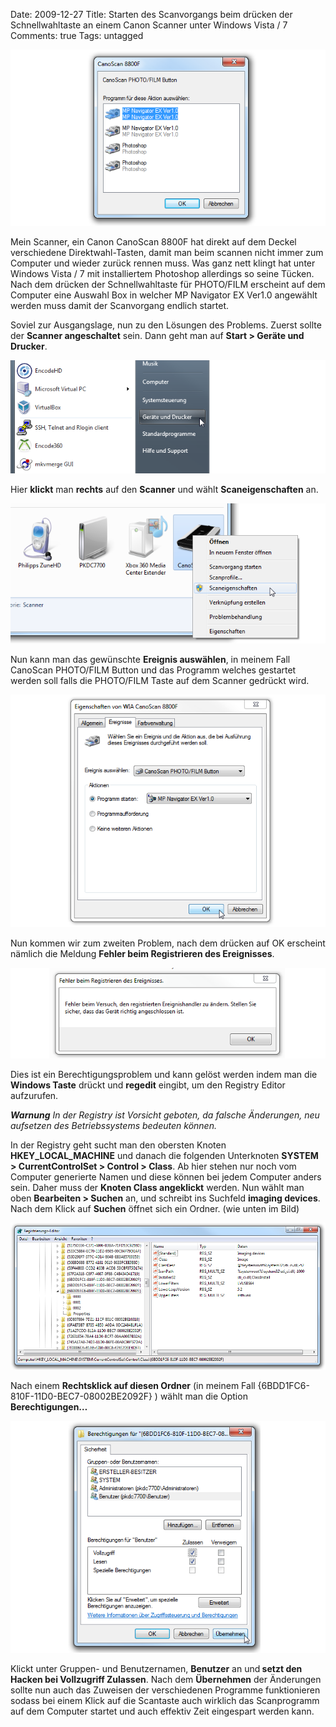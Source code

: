 Date: 2009-12-27
Title: Starten des Scanvorgangs beim drücken der Schnellwahltaste an einem Canon Scanner unter Windows Vista / 7
Comments: true
Tags: untagged

<p><img title="CanoScan Programmauswahl Fenster" src="/assets/images/CanoScan%20Programmauswahl%20Fenster.png"
        alt="CanoScan Programmauswahl Fenster" /></p>
<p>Mein Scanner, ein Canon CanoScan 8800F hat direkt auf dem Deckel verschiedene Direktwahl-Tasten, damit man beim
    scannen nicht immer zum Computer und wieder zur&uuml;ck rennen muss. Was ganz nett klingt hat unter Windows Vista /
    7 mit installiertem Photoshop allerdings so seine T&uuml;cken. Nach dem dr&uuml;cken der Schnellwahltaste f&uuml;r
    PHOTO/FILM erscheint auf dem Computer eine Auswahl Box in welcher MP Navigator EX Ver1.0 angew&auml;hlt werden muss
    damit der Scanvorgang endlich startet.</p>
<p>Soviel zur Ausgangslage, nun zu den L&ouml;sungen des Problems. Zuerst sollte der <strong>Scanner
        angeschaltet</strong> sein. Dann geht man auf <strong>Start &gt; Ger&auml;te und Drucker</strong>.</p>
<p><img title="Windows 7 Ger&auml;te und Drucker" src="/assets/images/Windows_7_Geraete_und_Drucker.png"
        alt="Windows 7 Ger&auml;te und Drucker" /></p>
<p>Hier <strong>klickt</strong> man <strong>rechts</strong> auf den <strong>Scanner</strong> und w&auml;hlt
    <strong>Scaneigenschaften</strong> an.</p>
<p><img title="Windows Vista 7 Ger&auml;te und Drucker Scaneigenschaften"
        src="/assets/images/Windows_Vista_7_Geraete_und_Drucker_Scaneigenschaften.png"
        alt="Windows Vista 7 Ger&auml;te und Drucker Scaneigenschaften" /></p>
<p>Nun kann man das gew&uuml;nschte <strong>Ereignis ausw&auml;hlen</strong>, in meinem Fall CanoScan PHOTO/FILM Button
    und das Programm welches gestartet werden soll falls die PHOTO/FILM Taste auf dem Scanner gedr&uuml;ckt wird.</p>
<p><img title="CanoScan Scaneigenschaften" src="/assets/images/CanoScan%20Scaneigenschaften.png"
        alt="CanoScan Scaneigenschaften" /></p>
<p>Nun kommen wir zum zweiten Problem, nach dem dr&uuml;cken auf OK erscheint n&auml;mlich die Meldung <strong>Fehler
        beim Registrieren des Ereignisses</strong>.</p>
<p><img title="Fehler beim Registrieren des Ereignisses"
        src="/assets/images/Fehler%20beim%20Registrieren%20des%20Ereignisses.png"
        alt="Fehler beim Registrieren des Ereignisses" /></p>
<p>Dies ist ein Berechtigungsproblem und kann gel&ouml;st werden indem man die <strong>Windows Taste</strong>
    dr&uuml;ckt und <strong>regedit</strong> eingibt, um den Registry Editor aufzurufen.</p>
<p><em><strong>Warnung</strong> In der Registry ist Vorsicht geboten, da falsche &Auml;nderungen, neu aufsetzen des
        Betriebssystems bedeuten k&ouml;nnen.</em></p>
<p>In der Registry geht sucht man den obersten Knoten <strong>HKEY_LOCAL_MACHINE</strong> und danach die folgenden
    Unterknoten <strong>SYSTEM &gt; CurrentControlSet &gt; Control &gt; Class</strong>. Ab hier stehen nur noch vom
    Computer generierte Namen und diese k&ouml;nnen bei jedem Computer anders sein. Daher muss der <strong>Knoten Class
        angeklickt</strong> werden. Nun w&auml;hlt man oben <strong>Bearbeiten &gt; Suchen</strong> an, und schreibt ins
    Suchfeld <strong>imaging devices</strong>. Nach dem Klick auf <strong>Suchen</strong> &ouml;ffnet sich ein Ordner.
    (wie unten im Bild)</p>
<p><img title="Registry Imaging Devices" src="/assets/images/Registry%20Imaging%20Devices.png"
        alt="Registry Imaging Devices" /></p>
<p>Nach einem <strong>Rechtsklick auf diesen Ordner</strong> (in meinem Fall {6BDD1FC6-810F-11D0-BEC7-08002BE2092F} )
    w&auml;hlt man die Option <strong>Berechtigungen&hellip;</strong></p>
<p><img title="Registry Berechtigungen" src="/assets/images/Registry%20Berechtigungen.png" alt="Registry Berechtigungen" /></p>
<p>Klickt unter Gruppen- und Benutzernamen, <strong>Benutzer</strong> an und<strong> setzt den Hacken bei Vollzugriff
        Zulassen</strong>. Nach dem <strong>&Uuml;bernehmen</strong> der &Auml;nderungen sollte nun auch das Zuweisen
    der verschiedenen Programme funktionieren sodass bei einem Klick auf die Scantaste auch wirklich das Scanprogramm
    auf dem Computer startet und auch effektiv Zeit eingespart werden kann.</p>
